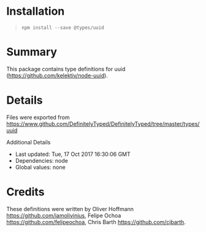 # Installation
> `npm install --save @types/uuid`

# Summary
This package contains type definitions for uuid (https://github.com/kelektiv/node-uuid).

# Details
Files were exported from https://www.github.com/DefinitelyTyped/DefinitelyTyped/tree/master/types/uuid

Additional Details
 * Last updated: Tue, 17 Oct 2017 16:30:06 GMT
 * Dependencies: node
 * Global values: none

# Credits
These definitions were written by Oliver Hoffmann <https://github.com/iamolivinius>, Felipe Ochoa <https://github.com/felipeochoa>, Chris Barth <https://github.com/cjbarth>.
